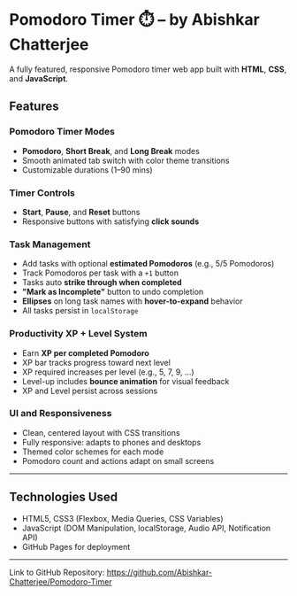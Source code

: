 # Pomodoro Timer ⏱️ – by Abishkar Chatterjee

A fully featured, responsive Pomodoro timer web app built with **HTML**, **CSS**, and **JavaScript**.

## Features

###  Pomodoro Timer Modes
- **Pomodoro**, **Short Break**, and **Long Break** modes
- Smooth animated tab switch with color theme transitions
- Customizable durations (1–90 mins)

###  Timer Controls
- **Start**, **Pause**, and **Reset** buttons
- Responsive buttons with satisfying **click sounds**

### Task Management
- Add tasks with optional **estimated Pomodoros** (e.g., 5/5 Pomodoros)
- Track Pomodoros per task with a `+1` button
- Tasks auto **strike through when completed**
- **"Mark as Incomplete"** button to undo completion
- **Ellipses** on long task names with **hover-to-expand** behavior
- All tasks persist in `localStorage`

### Productivity XP + Level System
- Earn **XP per completed Pomodoro**
- XP bar tracks progress toward next level
- XP required increases per level (e.g., 5, 7, 9, …)
- Level-up includes **bounce animation** for visual feedback
- XP and Level persist across sessions

### UI and Responsiveness
- Clean, centered layout with CSS transitions
- Fully responsive: adapts to phones and desktops
- Themed color schemes for each mode
- Pomodoro count and actions adapt on small screens

---

## Technologies Used

- HTML5, CSS3 (Flexbox, Media Queries, CSS Variables)
- JavaScript (DOM Manipulation, localStorage, Audio API, Notification API)
- GitHub Pages for deployment

---

Link to GitHub Repository: https://github.com/Abishkar-Chatterjee/Pomodoro-Timer
